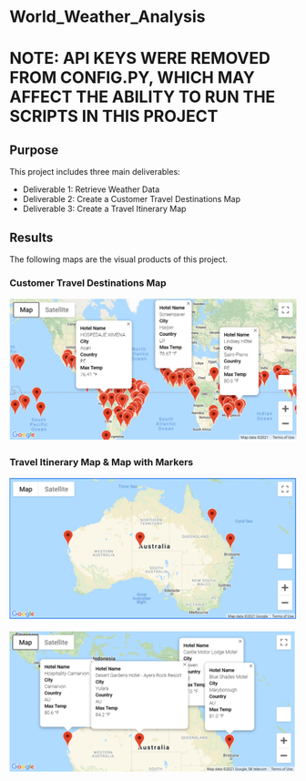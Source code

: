# World_Weather_Analysis

# NOTE: API KEYS WERE REMOVED FROM CONFIG.PY, WHICH MAY AFFECT THE ABILITY TO RUN THE SCRIPTS IN THIS PROJECT

## Purpose
This project includes three main deliverables:

- Deliverable 1: Retrieve Weather Data
- Deliverable 2: Create a Customer Travel Destinations Map
- Deliverable 3: Create a Travel Itinerary Map

## Results
The following maps are the visual products of this project.

### Customer Travel Destinations Map
![](Vacation_Search/WeatherPy_vacation_map.PNG)


### Travel Itinerary Map & Map with Markers
![](Vacation_Itinerary/WeatherPy_travel_map.PNG)

![](Vacation_Itinerary/WeatherPy_travel_map_markers.PNG)
